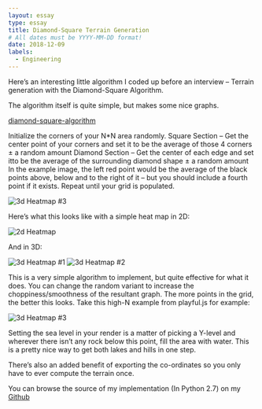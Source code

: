 ```yaml
---
layout: essay
type: essay
title: Diamond-Square Terrain Generation
# All dates must be YYYY-MM-DD format!
date: 2018-12-09
labels:
  - Engineering
---
```


Here’s an interesting little algorithm I coded up before an interview – Terrain generation with the Diamond-Square Algorithm.

The algorithm itself is quite simple, but makes some nice graphs.

[diamond-square-algorithm](https://web.archive.org/web/20160420145841/https://en.wikipedia.org/wiki/Diamond-square_algorithm)

Initialize the corners of your N*N area randomly.
Square Section – Get the center point of your corners and set it to be the average of those 4 corners ± a random amount
Diamond Section – Get the center of each edge and set itto be the average of the surrounding diamond shape ± a random amount
In the example image, the left red point would be the average of the black points above, below and to the right of it – but you should include a fourth point if it exists.
Repeat until your grid is populated.

![3d Heatmap #3](https://ianfhunter.github.io/images/ds_algorithm.png) 


Here’s what this looks like with a simple heat map in 2D:

![2d Heatmap](https://ianfhunter.github.io/images/ds_heatmap-2d.png)

And in 3D:

![3d Heatmap #1](https://ianfhunter.github.io/images/ds_heatmap-3d.png)
![3d Heatmap #2](https://ianfhunter.github.io/images/terrain-map-3d.png) 

This is a very simple algorithm to implement, but quite effective for what it does. You can change the random variant to increase the choppiness/smoothness of the resultant graph. The more points in the grid, the better this looks. Take this high-N example from playful.js for example:

![3d Heatmap #3](https://ianfhunter.github.io/images/ds_realism.png) 
 
Setting the sea level in your render is a matter of picking a Y-level and wherever there isn’t any rock below this point, fill the area with water. This is a pretty nice way to get both lakes and hills in one step.

There’s also an added benefit of exporting the co-ordinates so you only have to ever compute the terrain once.

You can browse the source of my implementation (In Python 2.7) on my [Github](https://web.archive.org/web/20160420145841/https://github.com/ianfhunter/DiamondSquare)
